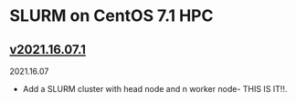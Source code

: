 # SLURM on CentOS 7.1 HPC 

## [v2021.16.07.1](https://github.com/openservicebrokerapi/servicebroker/blob/v2.16/spec.md)
2021.16.07
* Add a SLURM cluster with head node and n worker node- THIS IS IT!!.
